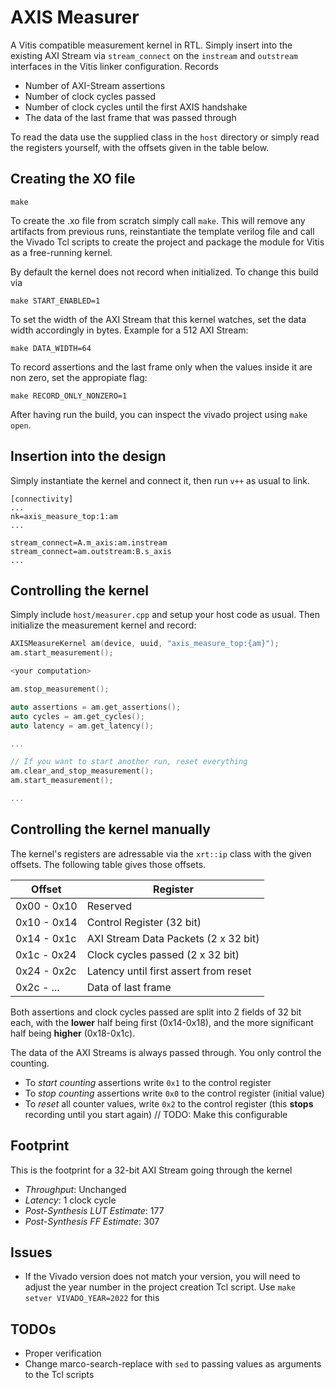 # AXIS Measurer
A Vitis compatible measurement kernel in RTL. Simply insert into the existing AXI Stream via `stream_connect` on the `instream` and `outstream` interfaces in the Vitis linker configuration. Records

- Number of AXI-Stream assertions
- Number of clock cycles passed
- Number of clock cycles until the first AXIS handshake
- The data of the last frame that was passed through

To read the data use the supplied class in the `host` directory or simply read the registers yourself, with the offsets given in the table below. 

## Creating the XO file
```
make
```

To create the .xo file from scratch simply call `make`. This will remove any artifacts from previous runs, reinstantiate the template verilog file and call the Vivado Tcl scripts to create the project and package the module for Vitis as a free-running kernel.

By default the kernel does not record when initialized. To change this build via
```
make START_ENABLED=1
```

To set the width of the AXI Stream that this kernel watches, set the data width accordingly in bytes. Example for a 512 AXI Stream:
```
make DATA_WIDTH=64
```

To record assertions and the last frame only when the values inside it are non zero, set the appropiate flag:
```
make RECORD_ONLY_NONZERO=1
```

After having run the build, you can inspect the vivado project using ```make open```.

## Insertion into the design
Simply instantiate the kernel and connect it, then run `v++` as usual to link.
```
[connectivity]
...
nk=axis_measure_top:1:am
...

stream_connect=A.m_axis:am.instream
stream_connect=am.outstream:B.s_axis
...
```

## Controlling the kernel
Simply include `host/measurer.cpp` and setup your host code as usual. Then initialize the measurement kernel and record:
```C++
AXISMeasureKernel am(device, uuid, "axis_measure_top:{am}");
am.start_measurement();

<your computation>

am.stop_measurement();

auto assertions = am.get_assertions();
auto cycles = am.get_cycles();
auto latency = am.get_latency();

...

// If you want to start another run, reset everything
am.clear_and_stop_measurement();
am.start_measurement();

...
``` 

## Controlling the kernel manually
The kernel's registers are adressable via the `xrt::ip` class with the given offsets.
The following table gives those offsets.

| Offset       	| Register                          	|
|--------------	|-----------------------------------	|
| 0x00 - 0x10  	| Reserved                          	|
| 0x10 - 0x14  	| Control Register (32 bit)         	|
| 0x14 - 0x1c  	| AXI Stream Data Packets (2 x 32 bit) 	|
| 0x1c - 0x24  	| Clock cycles passed (2 x 32 bit)     	|
| 0x24 - 0x2c   | Latency until first assert from reset |
| 0x2c - ...    | Data of last frame                    |


Both assertions and clock cycles passed are split into 2 fields of 32 bit each, with the __lower__ half being first (0x14-0x18), and the more significant half being __higher__ (0x18-0x1c).

The data of the AXI Streams is always passed through. You only control the counting.

- To _start counting_ assertions write `0x1` to the control register
- To _stop counting_ assertions write `0x0` to the control register (initial value)
- To _reset_ all counter values, write `0x2` to the control register (this __stops__ recording until you start again) // TODO: Make this configurable

## Footprint
This is the footprint for a 32-bit AXI Stream going through the kernel
- _Throughput_: Unchanged
- _Latency_: 1 clock cycle
- _Post-Synthesis LUT Estimate_: 177
- _Post-Synthesis FF Estimate_: 307

## Issues
- If the Vivado version does not match your version, you will need to adjust the year number in the project creation Tcl script. Use `make setver VIVADO_YEAR=2022` for this

## TODOs
- Proper verification
- Change marco-search-replace with `sed` to passing values as arguments to the Tcl scripts
